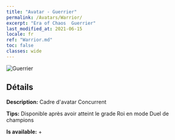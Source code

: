 ```yaml
---
title: "Avatar - Guerrier"
permalink: /Avatars/Warrior/
excerpt: "Era of Chaos  Guerrier"
last_modified_at: 2021-06-15
locale: fr
ref: "Warrior.md"
toc: false
classes: wide
---
```

 ![Guerrier](/images/a/avatarFrame_1.png)

## Détails

 **Description:** Cadre d'avatar Concurrent 

 **Tips:** Disponible après avoir atteint le grade Roi en mode Duel de champions 

 **Is available:**  + 

